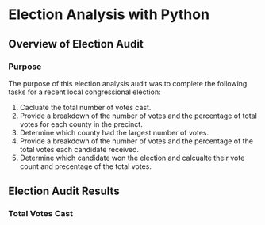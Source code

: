 # Election Analysis with Python

## Overview of Election Audit

### Purpose
The purpose of this election analysis audit was to complete the following tasks for a recent local congressional election:

 1. Cacluate the total number of votes cast.
 2. Provide a breakdown of the number of votes and the percentage of total votes for each county in the precinct.
 3. Determine which county had the largest number of votes.
 4. Provide a breakdown of the number of votes and the percentage of the total votes each candidate received.
 5. Determine which candidate won the election and calcualte their vote count and precentage of the total votes.

## Election Audit Results

### Total Votes Cast
